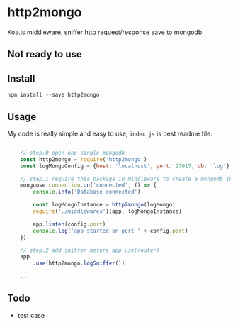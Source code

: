# http2mongo

Koa.js middleware, sniffer http request/response save to mongodb


## Not ready to use

## Install

`npm install --save http2mongo`

## Usage

My code is really simple and easy to use, `index.js` is best readme file.


```javascript

    // step.0 open one single mongodb
    const http2mongo = require('http2mongo')
    const logMongoConfig = {host: 'localhost', port: 27017, db: 'log'}

    // step.1 require this package in middleware to create a mongodb instance
    mongoose.connection.on('connected', () => {
        console.info('Database connected')

        const logMongoInstance = http2mongo(logMongo)
        require('./middlewares')(app, logMongoInstance)

        app.listen(config.port)
        console.log('app started on port ' + config.port)
    })

    // step.2 add sniffer before app.use(router)
    app
        .use(http2mongo.logSniffer())

    ...

```

## Todo

* test case
